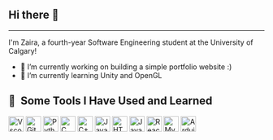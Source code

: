 ## Hi there 👋
--------
I'm Zaira, a fourth-year Software Engineering student at the University of Calgary!

* 🔭 I’m currently working on building a simple portfolio website :)
* 🌱 I’m currently learning Unity and OpenGL

<h2> 🚀 &nbsp;Some Tools I Have Used and Learned</h2>
<p align="left">
<img src="https://cdn.jsdelivr.net/gh/devicons/devicon/icons/vscode/vscode-original.svg" alt="Vscode" width="30" height="30"/>
<img src="https://cdn.jsdelivr.net/gh/devicons/devicon@latest/icons/github/github-original.svg" alt="Github" width="30" height="30"/>
<img src="https://cdn.jsdelivr.net/gh/devicons/devicon@latest/icons/python/python-original.svg" alt="Python" width="30" height="30"/>
<img src="https://cdn.jsdelivr.net/gh/devicons/devicon@latest/icons/c/c-original.svg" alt="C" width="30" height="30"/>
<img src="https://cdn.jsdelivr.net/gh/devicons/devicon@latest/icons/cplusplus/cplusplus-original.svg" alt="C++" width="30" height="30" />
<img src="https://cdn.jsdelivr.net/gh/devicons/devicon@latest/icons/java/java-original.svg" alt="Java" width="30" height="30"/>
<img src="https://cdn.jsdelivr.net/gh/devicons/devicon@latest/icons/html5/html5-original.svg" alt="HTML" width="30" height="30"/>
<img src="https://cdn.jsdelivr.net/gh/devicons/devicon@latest/icons/javascript/javascript-original.svg" alt="JavaScript" width="30" height="30"/>
<img src="https://cdn.jsdelivr.net/gh/devicons/devicon@latest/icons/react/react-original.svg" alt="ReactJS" width="30" height="30"/>
<img src="https://cdn.jsdelivr.net/gh/devicons/devicon@latest/icons/mysql/mysql-original-wordmark.svg" alt="MySQL" width="30" height="30"/>
<img src="https://cdn.jsdelivr.net/gh/devicons/devicon@latest/icons/arduino/arduino-original-wordmark.svg" alt="Arduino" width="30" height="30"/>
       
</p>
<!--
**zaira-ra/zaira-ra** is a ✨ _special_ ✨ repository because its `README.md` (this file) appears on your GitHub profile.

Here are some ideas to get you started:

- 🔭 I’m currently working on ...
- 🌱 I’m currently learning ...
- 👯 I’m looking to collaborate on ...
- 🤔 I’m looking for help with ...
- 💬 Ask me about ...
- 📫 How to reach me: ...
- 😄 Pronouns: ...
- ⚡ Fun fact: ...
-->
